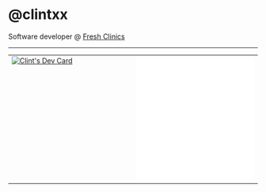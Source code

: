 # @clintxx

Software developer @ <a target="_blank" href="https://www.freshclinics.com/en-au/">Fresh Clinics</a>

---

<table>
<tr>
<td valign="top" width="50%">
<a href="https://app.daily.dev/clintxx"><img src="https://api.daily.dev/devcards/v2/iEoZIHU8CbJVAMLWsvYqC.png?type=default&r=c1x" width="356" alt="Clint's Dev Card"/></a>
</td>
<td valign="top" width="50%">
<img src="metrics.svg" alt="Metric" />
</td>
</tr>
</table>
